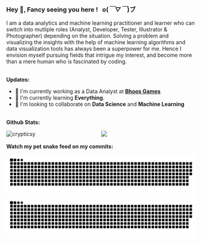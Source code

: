 ### Hey 👋, Fancy seeing you here ! &nbsp; o(*￣▽￣*)ブ

I am a data analytics and machine learning practitioner and learner who can switch into mutliple roles (Analyst, Developer, Tester, Illustrator & Photographer) depending on the situation. Solving a problem and visualizing the insights with the help of machine learning algorithms and data visualization tools has always been a superpower for me. Hence I envision myself pursuing fields that intrigue my interest, and become more than a mere human who is fascinated by coding.
<br/> <br/> 

**Updates:**
- 🔭 I'm currently working as a Data Analyst at [**Bhoos Games**](https://www.bhoos.com/about/)
- 🌱 I'm currently learning **Everything**. 
- 👯 I'm looking to collaborate on **Data Science** and **Machine Learning**
<br/> <br/> 

**Github Stats:**

<img  align="left" width="50%" src="https://github-readme-stats-eight-theta.vercel.app/api?username=crypticsy&&count_private=true&show_icons=true&bg_color=0D1117&title_color=fff&text_color=929292&icon_color=F1E05A&hide_border=true" alt="crypticsy" />

<img width="42%" src="https://github-readme-stats-eight-theta.vercel.app/api/top-langs/?username=crypticsy&layout=compact&bg_color=0D1117&title_color=fff&text_color=929292&hide_border=true" />
<br/>

**Watch my pet snake feed on my commits:**

![github contribution grid snake animation](https://raw.githubusercontent.com/crypticsy/crypticsy/output/github-contribution-grid-snake-dark.svg#gh-dark-mode-only)![github contribution grid snake animation](https://raw.githubusercontent.com/crypticsy/crypticsy/output/github-contribution-grid-snake.svg#gh-light-mode-only)




<!--
**crypticsy/crypticsy** is a ✨ _special_ ✨ repository because its `README.md` (this file) appears on your GitHub profile.

Here are some ideas to get you started:

- 🔭 I’m currently working on ...
- 🌱 I’m currently learning ...
- 👯 I’m looking to collaborate on ...
- 🤔 I’m looking for help with ...
- 💬 Ask me about ...
- 📫 How to reach me: ...
- 😄 Pronouns: ...
- ⚡ Fun fact: ...
-->
